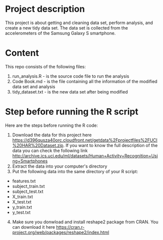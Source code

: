 # Project description
This project is about getting and cleaning data set, perform analysis, and create a new tidy data set. The data set is collected from the accelerometers of the Samsung Galaxy S smartphone.

# Content
This repo consists of the following files:
1. run_analysis.R - is the source code file to run the analysis
2. Code Book.md - is the file containing all the information of the modified data set and analysis
3. tidy_dataset.txt - is the new data set after being modified

# Step before running the R script
Here are the steps before running the R code:
1. Download the data for this project here https://d396qusza40orc.cloudfront.net/getdata%2Fprojectfiles%2FUCI%20HAR%20Dataset.zip. If you want to know the full description of the data you can check the following link http://archive.ics.uci.edu/ml/datasets/Human+Activity+Recognition+Using+Smartphones
2. Extract the data into your computer's directory
3. Put the following data into the same directory of your R script:
- features.txt
- subject_train.txt
- subject_test.txt
- X_train.txt
- X_test.txt
- y_train.txt
- y_test.txt
4. Make sure you donwload and install reshape2 package from CRAN. You can download it here https://cran.r-project.org/web/packages/reshape2/index.html


